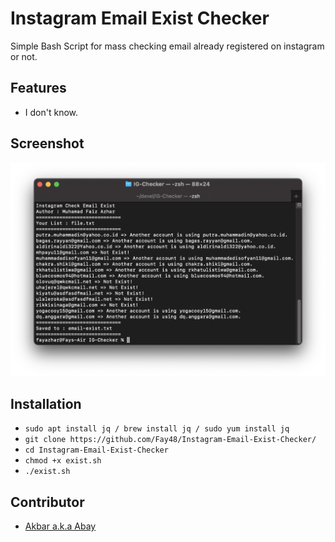 # Instagram Email Exist Checker

Simple Bash Script for mass checking email already registered on instagram or not.

## Features

- I don't know.

## Screenshot
![screenshot](https://raw.githubusercontent.com/Fay48/Instagram-Email-Exist-Checker/main/Screen%20Shot%202021-07-19%20at%2022.00.11.png)

## Installation
- `sudo apt install jq / brew install jq / sudo yum install jq`
- `git clone https://github.com/Fay48/Instagram-Email-Exist-Checker/`
- `cd Instagram-Email-Exist-Checker`
- `chmod +x exist.sh`
- `./exist.sh`

## Contributor
- [Akbar a.k.a Abay](https://codelatte.net)
